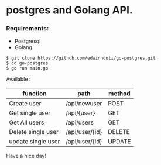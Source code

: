 # postgres and Golang API.

### Requirements:
* Postgresql
* Golang

 ```
 $ git clone https://github.com/edwinnduti/go-postgres.git 
 $ cd go-postgres
 $ go run main.go
 ```

Available :

| function              |   path                    |   method  |
|   ----                |   ----                    |   ----    |
| Create user           |   /api/newuser		|	POST    |
| Get single user       |   /api/{user}			|	GET     |
| Get All users         |   /api/users                  |	GET     |
| Delete single user    |   /api/user/{id}		|	DELETE  |
| update single user    |   /api/user/{id}		|	UPDATE  |


 Have a nice day!

